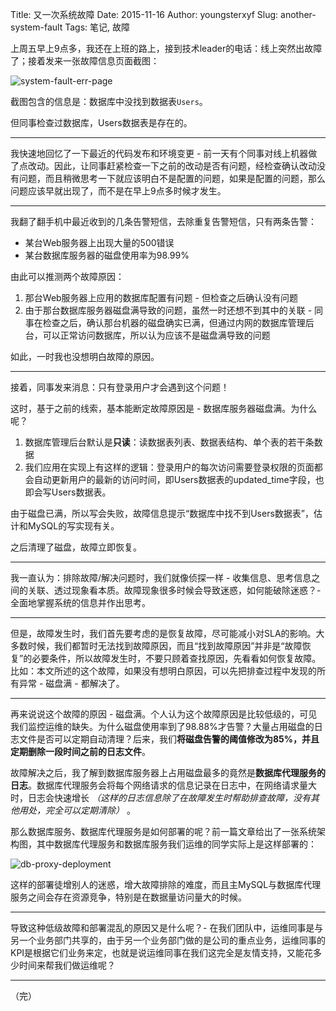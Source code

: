 Title: 又一次系统故障
Date: 2015-11-16
Author: youngsterxyf
Slug: another-system-fault
Tags: 笔记, 故障

上周五早上9点多，我还在上班的路上，接到技术leader的电话：线上突然出故障了；接着发来一张故障信息页面截图：

![system-fault-err-page](https://i.loli.net/2020/06/14/L4fVgPGAb3Whznr.png)

截图包含的信息是：数据库中没找到数据表`Users`。

但同事检查过数据库，Users数据表是存在的。

------

我快速地回忆了一下最近的代码发布和环境变更 - 前一天有个同事对线上机器做了点改动。因此，让同事赶紧检查一下之前的改动是否有问题，经检查确认改动没有问题，而且稍微思考一下就应该明白不是配置的问题，如果是配置的问题，那么问题应该早就出现了，而不是在早上9点多时候才发生。

------

我翻了翻手机中最近收到的几条告警短信，去除重复告警短信，只有两条告警：

- 某台Web服务器上出现大量的500错误
- 某台数据库服务器的磁盘使用率为98.99%

由此可以推测两个故障原因：

1. 那台Web服务器上应用的数据库配置有问题 - 但检查之后确认没有问题
2. 由于那台数据库服务器磁盘满导致的问题，虽然一时还想不到其中的关联 - 同事在检查之后，确认那台机器的磁盘确实已满，但通过内网的数据库管理后台，可以正常访问数据库，所以认为应该不是磁盘满导致的问题

如此，一时我也没想明白故障的原因。

------

接着，同事发来消息：只有登录用户才会遇到这个问题！

这时，基于之前的线索，基本能断定故障原因是 - 数据库服务器磁盘满。为什么呢？

1. 数据库管理后台默认是**只读**：读数据表列表、数据表结构、单个表的若干条数据
2. 我们应用在实现上有这样的逻辑：登录用户的每次访问需要登录权限的页面都会自动更新用户的最新的访问时间，即Users数据表的updated_time字段，也即会写Users数据表。

由于磁盘已满，所以写会失败，故障信息提示“数据库中找不到Users数据表”，估计和MySQL的写实现有关。

之后清理了磁盘，故障立即恢复。

------

我一直认为：排除故障/解决问题时，我们就像侦探一样 - 收集信息、思考信息之间的关联、透过现象看本质。故障现象很多时候会导致迷惑，如何能破除迷惑？- 全面地掌握系统的信息并作出思考。

------

但是，故障发生时，我们首先要考虑的是恢复故障，尽可能减小对SLA的影响。大多数时候，我们都暂时无法找到故障原因，而且“找到故障原因”并非是“故障恢复”的必要条件，所以故障发生时，不要只顾着查找原因，先看看如何恢复故障。比如：本文所述的这个故障，如果没有想明白原因，可以先把排查过程中发现的所有异常 - 磁盘满 - 都解决了。

------

再来说说这个故障的原因 - 磁盘满。个人认为这个故障原因是比较低级的，可见我们监控运维的缺失。为什么磁盘使用率到了98.88%才告警？大量占用磁盘的日志文件是否可以定期自动清理？后来，我们**将磁盘告警的阈值修改为85%，并且定期删除一段时间之前的日志文件**。

故障解决之后，我了解到数据库服务器上占用磁盘最多的竟然是**数据库代理服务的日志**。数据库代理服务会将每个网络请求的信息记录在日志中，在网络请求量大时，日志会快速增长 *（这样的日志信息除了在故障发生时帮助排查故障，没有其他用处，完全可以定期清除）* 。

那么数据库服务、数据库代理服务是如何部署的呢？前一篇文章给出了一张系统架构图，其中数据库代理服务和数据库服务我们运维的同学实际上是这样部署的：

![db-proxy-deployment](https://i.loli.net/2020/06/14/H1MhZn6Nj52moiR.png)

这样的部署徒增别人的迷惑，增大故障排除的难度，而且主MySQL与数据库代理服务之间会存在资源竞争，特别是在数据量访问量大的时候。

------

导致这种低级故障和部署混乱的原因又是什么呢？- 在我们团队中，运维同事是与另一个业务部门共享的，由于另一个业务部门做的是公司的重点业务，运维同事的KPI是根据它们业务来定，也就是说运维同事在我们这完全是友情支持，又能花多少时间来帮我们做运维呢？

------

（完）


